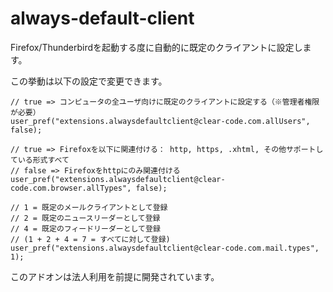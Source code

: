 always-default-client
=====================

Firefox/Thunderbirdを起動する度に自動的に既定のクライアントに設定します。

この挙動は以下の設定で変更できます。

    // true => コンピュータの全ユーザ向けに既定のクライアントに設定する（※管理者権限が必要）
    user_pref("extensions.alwaysdefaultclient@clear-code.com.allUsers", false);
    
    // true => Firefoxを以下に関連付ける： http, https, .xhtml, その他サポートしている形式すべて
    // false => Firefoxをhttpにのみ関連付ける
    user_pref("extensions.alwaysdefaultclient@clear-code.com.browser.allTypes", false);
    
    // 1 = 既定のメールクライアントとして登録
    // 2 = 既定のニュースリーダーとして登録
    // 4 = 既定のフィードリーダーとして登録
    // (1 + 2 + 4 = 7 = すべてに対して登録)
    user_pref("extensions.alwaysdefaultclient@clear-code.com.mail.types", 1);

このアドオンは法人利用を前提に開発されています。
